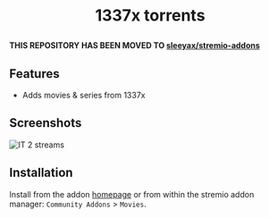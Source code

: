 <h1 align="center">
  <p>1337x torrents</p>
</h1>

**THIS REPOSITORY HAS BEEN MOVED TO [sleeyax/stremio-addons](https://git.io/JvQGc)**

## Features
- Adds movies & series from 1337x

## Screenshots
![IT 2 streams](https://i.imgur.com/0xSQ3gE.png)

## Installation
Install from the addon [homepage](https://stremio-addons-1337x-l89jextk5-dimpu.vercel.app/) or from within
the stremio addon manager: `Community Addons` > `Movies`.
